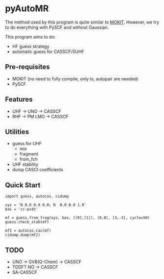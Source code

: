 # pyAutoMR

The method used by this program is quite similar to [MOKIT](https://gitlab.com/jxzou/mokit). However, we try to do everything with PySCF and without Gaussian.

This program aims to do:
* HF guess strategy
* automatic guess for CASSCF/SUHF 

## Pre-requisites
* MOKIT (no need to fully compile, only lo, autopair are needed)
* PySCF

## Features
* UHF -> UNO -> CASSCF
* RHF -> PM LMO -> CASSCF

## Utilities
* guess for UHF
  + mix
  + fragment
  + from_fch
* UHF stability
* dump CASCI coefficients

## Quick Start
```
import guess, autocas, cidump

xyz = 'N 0.0 0.0 0.0; N  0.0 0.0 1.9' 
bas = 'cc-pvdz'

mf = guess.from_frag(xyz, bas, [[0],[1]], [0,0], [3,-3], cycle=50)
guess.check_stab(mf)

mf2 = autocas.cas(mf)
cidump.dump(mf2)
```

## TODO
* UNO -> GVB(Q-Chem) -> CASSCF
* TDDFT NO -> CASSCF
* SA-CASSCF
